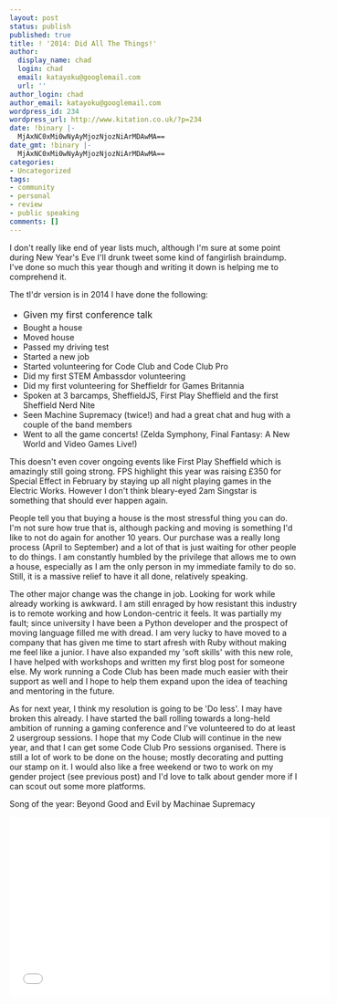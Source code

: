 ```yaml
---
layout: post
status: publish
published: true
title: ! '2014: Did All The Things!'
author:
  display_name: chad
  login: chad
  email: katayoku@googlemail.com
  url: ''
author_login: chad
author_email: katayoku@googlemail.com
wordpress_id: 234
wordpress_url: http://www.kitation.co.uk/?p=234
date: !binary |-
  MjAxNC0xMi0wNyAyMjozNjozNiArMDAwMA==
date_gmt: !binary |-
  MjAxNC0xMi0wNyAyMjozNjozNiArMDAwMA==
categories:
- Uncategorized
tags:
- community
- personal
- review
- public speaking
comments: []
---
```

<p>I don't really like end of year lists much, although I'm sure at some point during New Year's Eve I'll drunk tweet some kind of fangirlish braindump. I've done so much this year though and writing it down is helping me to comprehend it.</p>
<p>The tl'dr version is in 2014 I have done the following:</p>
<ul>
<li><span style="line-height: 1.714285714; font-size: 1rem;">Given my first conference talk</span></li>
<li>Bought a house</li>
<li>Moved house</li>
<li>Passed my driving test</li>
<li>Started a new job</li>
<li>Started volunteering for Code Club and Code Club Pro</li>
<li>Did my first STEM Ambassdor volunteering</li>
<li>Did my first volunteering for Sheffieldr for Games Britannia</li>
<li>Spoken at 3 barcamps, SheffieldJS, First Play Sheffield and the first Sheffield Nerd Nite</li>
<li>Seen Machine Supremacy (twice!) and had a great chat and hug with a couple of the band members</li>
<li>Went to all the game concerts! (Zelda Symphony, Final Fantasy: A New World and Video Games Live!)</li>
</ul>
<p>This doesn't even cover ongoing events like First Play Sheffield which is amazingly still going strong. FPS highlight this year was raising £350 for Special Effect in February by staying up all night playing games in the Electric Works. However I don't think bleary-eyed 2am Singstar is something that should ever happen again.</p>
<p>People tell you that buying a house is the most stressful thing you can do. I'm not sure how true that is, although packing and moving is something I'd like to not do again for another 10 years. Our purchase was a really long process (April to September) and a lot of that is just waiting for other people to do things. I am constantly humbled by the privilege that allows me to own a house, especially as I am the only person in my immediate family to do so. Still, it is a massive relief to have it all done, relatively speaking.</p>
<p>The other major change was the change in job. Looking for work while already working is awkward. I am still enraged by how resistant this industry is to remote working and how London-centric it feels. It was partially my fault; since university I have been a Python developer and the prospect of moving language filled me with dread. I am very lucky to have moved to a company that has given me time to start afresh with Ruby without making me feel like a junior. I have also expanded my 'soft skills' with this new role, I have helped with workshops and written my first blog post for someone else. My work running a Code Club has been made much easier with their support as well and I hope to help them expand upon the idea of teaching and mentoring in the future.</p>
<p>As for next year, I think my resolution is going to be 'Do less'. I may have broken this already. I have started the ball rolling towards a long-held ambition of running a gaming conference and I've volunteered to do at least 2 usergroup sessions. I hope that my Code Club will continue in the new year, and that I can get some Code Club Pro sessions organised. There is still a lot of work to be done on the house; mostly decorating and putting our stamp on it. I would also like a free weekend or two to work on my gender project (see previous post) and I'd love to talk about gender more if I can scout out some more platforms.</p>
<p>Song of the year: Beyond Good and Evil by Machinae Supremacy</p>
<p><iframe src="//www.youtube.com/embed/wHhP8HaZbqQ" height="315" width="560" allowfullscreen="" frameborder="0"></iframe></p>
